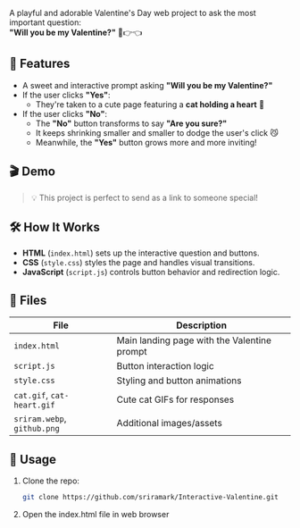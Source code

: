 A playful and adorable Valentine's Day web project to ask the most important question:  
**"Will you be my Valentine?"** 🥺👉👈


## 🌟 Features

- A sweet and interactive prompt asking **"Will you be my Valentine?"**
- If the user clicks **"Yes"**:
  - They're taken to a cute page featuring a **cat holding a heart** 💌
- If the user clicks **"No"**:
  - The **"No"** button transforms to say **"Are you sure?"**
  - It keeps shrinking smaller and smaller to dodge the user's click 😼
  - Meanwhile, the **"Yes"** button grows more and more inviting!

## 🎬 Demo

> 💡 This project is perfect to send as a link to someone special!

## 🛠️ How It Works

- **HTML** (`index.html`) sets up the interactive question and buttons.
- **CSS** (`style.css`) styles the page and handles visual transitions.
- **JavaScript** (`script.js`) controls button behavior and redirection logic.

## 📁 Files

| File         | Description                              |
|--------------|------------------------------------------|
| `index.html` | Main landing page with the Valentine prompt |
| `script.js`  | Button interaction logic                 |
| `style.css`  | Styling and button animations            |
| `cat.gif`, `cat-heart.gif` | Cute cat GIFs for responses |
| `sriram.webp`, `github.png` | Additional images/assets  |

## 🚀 Usage

1. Clone the repo:
   ```bash
   git clone https://github.com/sriramark/Interactive-Valentine.git
2. Open the index.html file in web browser
